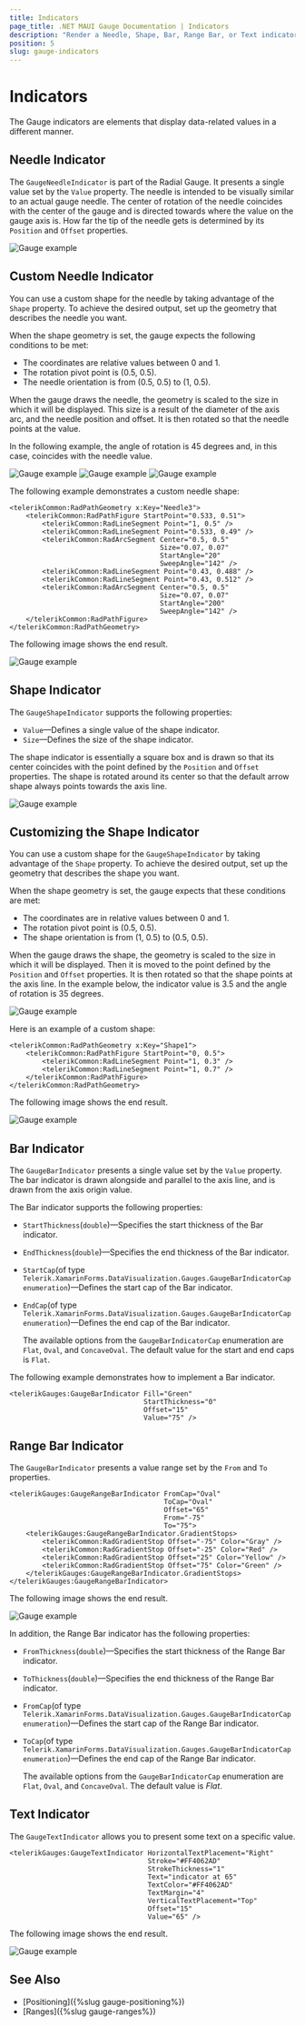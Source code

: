 ```yaml
---
title: Indicators
page_title: .NET MAUI Gauge Documentation | Indicators
description: "Render a Needle, Shape, Bar, Range Bar, or Text indicators in the Telerik Gauge for .NET MAUI control and customize their behavior by using the exposed properties."
position: 5
slug: gauge-indicators
---
```


# Indicators

The Gauge indicators are elements that display data-related values in a different manner.

## Needle Indicator

The `GaugeNeedleIndicator` is part of the Radial Gauge. It presents a single value set by the `Value` property. The needle is intended to be visually similar to an actual gauge needle. The center of rotation of the needle coincides with the center of the gauge and is directed towards where the value on the gauge axis is. How far the tip of the needle gets is determined by its `Position` and `Offset` properties.

![Gauge example](images/gauge-needle-indicator.png)

## Custom Needle Indicator

You can use a custom shape for the needle by taking advantage of the `Shape` property. To achieve the desired output, set up the geometry that describes the needle you want.

When the shape geometry is set, the gauge expects the following conditions to be met:

- The coordinates are relative values between 0 and 1.
- The rotation pivot point is (0.5, 0.5).
- The needle orientation is from (0.5, 0.5) to (1, 0.5).

When the gauge draws the needle, the geometry is scaled to the size in which it will be displayed. This size is a result of the diameter of the axis arc, and the needle position and offset. It is then rotated so that the needle points at the value.

In the following example, the angle of rotation is 45 degrees and, in this case, coincides with the needle value.

![Gauge example](images/gauge-needle-indicator-shape.png)
![Gauge example](images/gauge-needle-indicator-shape-rotated.png)
![Gauge example](images/gauge-needle-indicator-with-grid.png)

The following example demonstrates a custom needle shape:

```XAML
<telerikCommon:RadPathGeometry x:Key="Needle3">
    <telerikCommon:RadPathFigure StartPoint="0.533, 0.51">
        <telerikCommon:RadLineSegment Point="1, 0.5" />
        <telerikCommon:RadLineSegment Point="0.533, 0.49" />
        <telerikCommon:RadArcSegment Center="0.5, 0.5"
                                     Size="0.07, 0.07"
                                     StartAngle="20"
                                     SweepAngle="142" />
        <telerikCommon:RadLineSegment Point="0.43, 0.488" />
        <telerikCommon:RadLineSegment Point="0.43, 0.512" />
        <telerikCommon:RadArcSegment Center="0.5, 0.5"
                                     Size="0.07, 0.07"
                                     StartAngle="200"
                                     SweepAngle="142" />
    </telerikCommon:RadPathFigure>
</telerikCommon:RadPathGeometry>
```


The following image shows the end result.

![Gauge example](images/gauge-custom-needle-shape.png)

## Shape Indicator

The `GaugeShapeIndicator` supports the following properties:

* `Value`&mdash;Defines a single value of the shape indicator.
* `Size`&mdash;Defines the size of the shape indicator.

The shape indicator is essentially a square box and is drawn so that its center coincides with the point defined by the `Position` and `Offset` properties. The shape is rotated around its center so that the default arrow shape always points towards the axis line.

![Gauge example](images/gauge-shape-indicator.png)

## Customizing the Shape Indicator

You can use a custom shape for the `GaugeShapeIndicator` by taking advantage of the `Shape` property. To achieve the desired output, set up the geometry that describes the shape you want.

When the shape geometry is set, the gauge expects that these conditions are met:

- The coordinates are in relative values between 0 and 1.
- The rotation pivot point is (0.5, 0.5).
- The shape orientation is from (1, 0.5) to (0.5, 0.5).

When the gauge draws the shape, the geometry is scaled to the size in which it will be displayed. Then it is moved to the point defined by the `Position` and `Offset` properties. It is then rotated so that the shape points at the axis line. In the example below, the indicator value is 3.5 and the angle of rotation is 35 degrees.

![Gauge example](images/gauge-shape-indicator-gif.gif)

Here is an example of a custom shape:

```XAML
<telerikCommon:RadPathGeometry x:Key="Shape1">
    <telerikCommon:RadPathFigure StartPoint="0, 0.5">
        <telerikCommon:RadLineSegment Point="1, 0.3" />
        <telerikCommon:RadLineSegment Point="1, 0.7" />
    </telerikCommon:RadPathFigure>
</telerikCommon:RadPathGeometry>
```


The following image shows the end result.

![Gauge example](images/gauge-shape-custom-shape.png)

## Bar Indicator

The `GaugeBarIndicator` presents a single value set by the `Value` property. The bar indicator is drawn alongside and parallel to the axis line, and is drawn from the axis origin value.

The Bar indicator supports the following properties:

* `StartThickness`(`double`)&mdash;Specifies the start thickness of the Bar indicator.
* `EndThickness`(`double`)&mdash;Specifies the end thickness of the Bar indicator.
* `StartCap`(of type `Telerik.XamarinForms.DataVisualization.Gauges.GaugeBarIndicatorCap enumeration`)&mdash;Defines the start cap of the Bar indicator.
* `EndCap`(of type `Telerik.XamarinForms.DataVisualization.Gauges.GaugeBarIndicatorCap enumeration`)&mdash;Defines the end cap of the Bar indicator.

  The available options from the `GaugeBarIndicatorCap` enumeration are `Flat`, `Oval`, and `ConcaveOval`. The default value for the start and end caps is `Flat`.

The following example demonstrates how to implement a Bar indicator. 

```XAML
<telerikGauges:GaugeBarIndicator Fill="Green"
                                 StartThickness="0"
                                 Offset="15"
                                 Value="75" />
```


## Range Bar Indicator

The `GaugeBarIndicator` presents a value range set by the `From` and `To` properties.

```XAML
<telerikGauges:GaugeRangeBarIndicator FromCap="Oval"
                                      ToCap="Oval"
                                      Offset="65"
                                      From="-75"
                                      To="75">
    <telerikGauges:GaugeRangeBarIndicator.GradientStops>
        <telerikCommon:RadGradientStop Offset="-75" Color="Gray" />
        <telerikCommon:RadGradientStop Offset="-25" Color="Red" />
        <telerikCommon:RadGradientStop Offset="25" Color="Yellow" />
        <telerikCommon:RadGradientStop Offset="75" Color="Green" />
    </telerikGauges:GaugeRangeBarIndicator.GradientStops>
</telerikGauges:GaugeRangeBarIndicator>
```


The following image shows the end result.

![Gauge example](images/gauge-bar-indicator-overview.png)

In addition, the Range Bar indicator has the following properties:

* `FromThickness`(`double`)&mdash;Specifies the start thickness of the Range Bar indicator.
* `ToThickness`(`double`)&mdash;Specifies the end thickness of the Range Bar indicator.
* `FromCap`(of type `Telerik.XamarinForms.DataVisualization.Gauges.GaugeBarIndicatorCap enumeration`)&mdash;Defines the start cap of the Range Bar indicator.
* `ToCap`(of type `Telerik.XamarinForms.DataVisualization.Gauges.GaugeBarIndicatorCap enumeration`)&mdash;Defines the end cap of the Range Bar indicator.

  The available options from the `GaugeBarIndicatorCap` enumeration are `Flat`, `Oval`, and `ConcaveOval`. The default value is *Flat*.

## Text Indicator

The `GaugeTextIndicator` allows you to present some text on a specific value.

```XAML
<telerikGauges:GaugeTextIndicator HorizontalTextPlacement="Right"
                                  Stroke="#FF4062AD"
                                  StrokeThickness="1"
                                  Text="indicator at 65"
                                  TextColor="#FF4062AD"
                                  TextMargin="4"
                                  VerticalTextPlacement="Top"
                                  Offset="15"
                                  Value="65" />
```


The following image shows the end result.

![Gauge example](images/gauge-indicators-text-indicator.png)

## See Also

- [Positioning]({%slug gauge-positioning%})
- [Ranges]({%slug gauge-ranges%})
